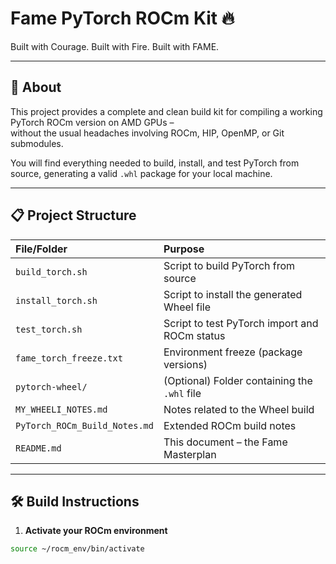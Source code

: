 # Fame PyTorch ROCm Kit 🔥

Built with Courage. Built with Fire. Built with FAME.

---

## 🚀 About

This project provides a complete and clean build kit for compiling a working PyTorch ROCm version on AMD GPUs –  
without the usual headaches involving ROCm, HIP, OpenMP, or Git submodules.

You will find everything needed to build, install, and test PyTorch from source, generating a valid `.whl` package for your local machine.

---

## 📋 Project Structure

| File/Folder | Purpose |
|:------------|:--------|
| `build_torch.sh` | Script to build PyTorch from source |
| `install_torch.sh` | Script to install the generated Wheel file |
| `test_torch.sh` | Script to test PyTorch import and ROCm status |
| `fame_torch_freeze.txt` | Environment freeze (package versions) |
| `pytorch-wheel/` | (Optional) Folder containing the `.whl` file |
| `MY_WHEELI_NOTES.md` | Notes related to the Wheel build |
| `PyTorch_ROCm_Build_Notes.md` | Extended ROCm build notes |
| `README.md` | This document – the Fame Masterplan |

---

## 🛠️ Build Instructions

1. **Activate your ROCm environment**

```bash
source ~/rocm_env/bin/activate
